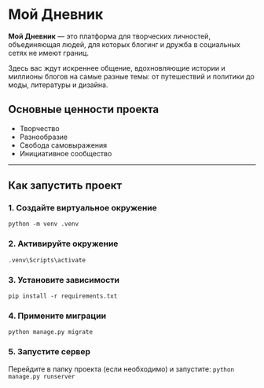 # Мой Дневник

**Мой Дневник** — это платформа для творческих личностей, объединяющая людей, для которых блогинг и дружба в социальных сетях не имеют границ.

Здесь вас ждут искреннее общение, вдохновляющие истории и миллионы блогов на самые разные темы: от путешествий и политики до моды, литературы и дизайна.

## Основные ценности проекта

- Творчество
- Разнообразие
- Свобода самовыражения
- Инициативное сообщество

---

## Как запустить проект

### 1. Создайте виртуальное окружение
`python -m venv .venv`
### 2. Активируйте окружение
`.venv\Scripts\activate`
### 3. Установите зависимости
`pip install -r requirements.txt`
### 4. Примените миграции
`python manage.py migrate`
### 5. Запустите сервер
Перейдите в папку проекта (если необходимо) и запустите:
`python manage.py runserver`
